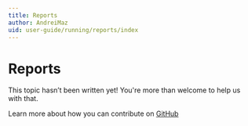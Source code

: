 ```yaml
---
title: Reports
author: AndreiMaz
uid: user-guide/running/reports/index
---
```

# Reports

This topic hasn’t been written yet! You're more than welcome to help us with that.

Learn more about how you can contribute on [GitHub](https://github.com/nopSolutions/nopCommerce-Docs/blob/master/CONTRIBUTING.md)